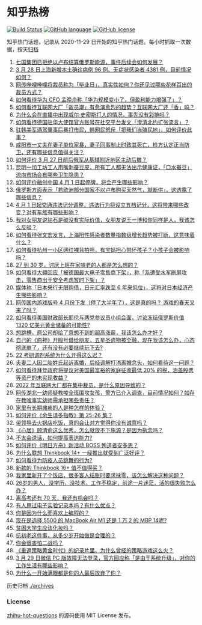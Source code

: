 # 知乎热榜
[![Build Status](https://github.com/ToWeLong/zhihu-hot-questions/workflows/CI/badge.svg)](https://github.com/ToWeLong/zhihu-hot-questions/actions)
[![GitHub language](https://img.shields.io/badge/language-golang-orange.svg)](https://golang.org/)
[![GitHub license](https://img.shields.io/github/license/ToWeLong/zhihu-hot-questions)](https://github.com/ToWeLong/zhihu-hot-questions/blob/main/LICENSE)

知乎热门话题，记录从 2020-11-29 日开始的知乎热门话题。每小时抓取一次数据，按天[归档](./archives)

<!-- BEGIN -->

1. [七国集团已拒绝以卢布结算俄罗斯能源，事件后续会如何发展？](https://www.zhihu.com/question/524664132)
1. [3 月 28 日上海新增本土确诊病例 96 例、无症状感染者 4381 例，目前情况如何？](https://www.zhihu.com/question/524731153)
1. [网传哔哩哔哩将裁员称为「毕业日」，真实性如何？你还见过哪些花样百出的裁员方式？](https://www.zhihu.com/question/524566040)
1. [如何看待华为 CFO 孟晚舟称「华为规模变小了，但盈利能力增强了」？](https://www.zhihu.com/question/524622426)
1. [如何看待互联网大厂「裁员潮」有愈演愈烈的趋势？互联网大厂还「香」吗？](https://www.zhihu.com/question/524590624)
1. [为什么会在直播中出现威尔·史密斯打人的情况，事先没有彩排吗？](https://www.zhihu.com/question/524576355)
1. [如何看待德国驻华大使馆官方账号在社交平台发文「澄清北约扩张流言」？](https://www.zhihu.com/question/524704600)
1. [驻韩美军酒驾肇事后暴打市民，韩网民怒斥「把我们当殖民地」，如何评价此事？](https://www.zhihu.com/question/524670351)
1. [咸阳市一丈夫在妻子单位家暴，妻子同事制止时致其死亡，检方认定正当防卫，还有哪些信息值得关注？](https://www.zhihu.com/question/524565457)
1. [如何评价 3 月 27 日前后俄军从基辅附近地区主动后撤？](https://www.zhihu.com/question/524614755)
1. [昆明一加工坊工人用嘴剥蚕豆皮，所有工人都无法出示健康证，「口水蚕豆」流向市场会有哪些卫生隐患？](https://www.zhihu.com/question/524735001)
1. [如何评价融创中国 4 月 1 日起停牌，将会产生哪些影响？](https://www.zhihu.com/question/524658793)
1. [俄罗斯方面表示「若欧洲部分国家不以卢布购买天然气，就断供」，这透露了哪些信息？](https://www.zhihu.com/question/524750330)
1. [4 月 1 日起交通违法记分调整，违法行为将设立五档记分，这将带来哪些改变？对有车族有哪些影响？](https://www.zhihu.com/question/508603002)
1. [我对女朋友说钻石是碳没有实际价值，女朋友说王一博和你同样是人，我该怎么反驳？](https://www.zhihu.com/question/522422779)
1. [如何看待张文宏发言，上海阳性感染者数量指数级增长趋势被打断，这意味着什么？](https://www.zhihu.com/question/524053911)
1. [如何看待杭州一小区网红裸背拍照，有宝妈担心带坏孩子？小孩子会被影响吗？](https://www.zhihu.com/question/524729713)
1. [27 到 30 岁，讨厌上班在家啃老的人都是怎么想的？](https://www.zhihu.com/question/521531246)
1. [如何看待大疆回应「被德国最大电子零售商下架」，称「系遭受水军刷屏攻击，零售商出于安全考虑暂时下架」？](https://www.zhihu.com/question/524609139)
1. [媒体称「日本央行无限购债，日元汇率跌至 6 年来低位」，这将对日本经济产生哪些影响？](https://www.zhihu.com/question/524614207)
1. [网传国内游戏版号 4 月份下发（停了大半年了），这是真的吗？ 游戏的春天又来了吗？](https://www.zhihu.com/question/523566066)
1. [如何看待美国财政部长耶伦与两党参议员小组会面，讨论冻结俄罗斯价值 1320 亿美元黄金储备的可能性?](https://www.zhihu.com/question/524274930)
1. [想跳槽，原公司却给了意想不到的超高涨薪，我该怎么办才好？](https://www.zhihu.com/question/386004234)
1. [自己的《原神》开服号借给朋友，五星圣遗物被全融，现在我该怎么办，心态彻底崩了，还有没有必要继续玩下去?](https://www.zhihu.com/question/524365947)
1. [22 考研调剂系统为什么开得这么迟？](https://www.zhihu.com/question/524357347)
1. [夫妻二人因二胎姓氏起诉离婚，后经调解打消离婚念头，如何看待这一问题？](https://www.zhihu.com/question/524736892)
1. [如何看待拜登政府将提议对美国最富裕的家庭征收最低 20% 的税，涵盖股票等资产的未实现收益？](https://www.zhihu.com/question/524679831)
1. [2022 年互联网大厂都在集中裁员，是什么原因导致的？](https://www.zhihu.com/question/521856289)
1. [网传湖北一幼师疑教唆全班围攻女孩，警方已介入调查，目前情况如何？如存在教唆事实幼师需承担哪些责任？](https://www.zhihu.com/question/524745805)
1. [家里有长期瘫痪的人是种怎样的体验？](https://www.zhihu.com/question/51348743)
1. [如何评价《余生请多指教》第 25-26 集？](https://www.zhihu.com/question/524670448)
1. [带领导去火锅店吃饭，真的会让对方觉得你没有诚意吗？](https://www.zhihu.com/question/524573267)
1. [《心居》顾清俞这么优秀，怎么就放不下施源？是因为执念吗？](https://www.zhihu.com/question/523786912)
1. [不太会说话，如何提高表达能力?](https://www.zhihu.com/question/516279186)
1. [如何评价《明日方舟》新活动 BOSS 殉道者安多恩？](https://www.zhihu.com/question/524030681)
1. [为什么联想 Thinkbook 14+ 一经推出就受到广泛好评？](https://www.zhihu.com/question/522907335)
1. [如何看待为防疫人员跳舞的行为?](https://www.zhihu.com/question/524598443)
1. [新款的 Thinkbook 16+ 值不值得买？](https://www.zhihu.com/question/523569138)
1. [我家里新开了个饭店，很多客人结账时要求抹零，该怎么解决这种问题？](https://www.zhihu.com/question/422108658)
1. [26岁的男人，没学历，没技术，工作不稳定，前途一片迷茫，活的很失败怎么办？](https://www.zhihu.com/question/524723020)
1. [离高考还有 70 天，我还有机会吗？](https://www.zhihu.com/question/524575500)
1. [有人用过电子实验记录本吗？有什么优点？](https://www.zhihu.com/question/30267766)
1. [你是因为什么而喜欢上编程的？](https://www.zhihu.com/question/524681952)
1. [现在是选择 5500 的 MacBook Air M1 还是 1 万 2 的 MBP 14呢?](https://www.zhihu.com/question/523789416)
1. [贫困大学生应该化妆吗？](https://www.zhihu.com/question/524523775)
1. [抗初老这件事，从多少岁开始做是合理的？](https://www.zhihu.com/question/523871861)
1. [你会很害怕二战吗？](https://www.zhihu.com/question/523278548)
1. [《重返策略黄金时代》的纪录片里，为什么曾经的策略游戏这么火？](https://www.zhihu.com/question/524670433)
1. [3 月 29 日微信 PC 版故障无法登录，官方回应称「是由于系统升级」，对你的工作生活有哪些影响？](https://www.zhihu.com/question/524739163)
1. [为什么一开始满眼都是你的人最后放弃了你？](https://www.zhihu.com/question/437654996)

<!-- END -->

历史归档 [./archives](./archives)


### License
[zhihu-hot-questions](https://github.com/towelong/zhihu-hot-questions) 的源码使用 MIT License 发布。